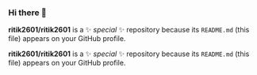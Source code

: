 ### Hi there 👋


**ritik2601/ritik2601** is a ✨ _special_ ✨ repository because its `README.md` (this file) appears on your GitHub profile.




**ritik2601/ritik2601** is a ✨ _special_ ✨ repository because its `README.md` (this file) appears on your GitHub profile.







